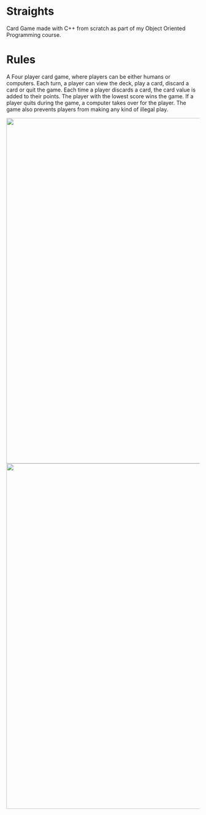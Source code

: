 # Straights
Card Game made with C++ from scratch as part of my Object Oriented Programming course.

# Rules
A Four player card game, where players can be either humans or computers. 
Each turn, a player can view the deck, play a card, discard a card or quit the game.
Each time a player discards a card, the card value is added to their points.
The player with the lowest score wins the game.
If a player quits during the game, a computer takes over for the player.
The game also prevents players from making any kind of illegal play.

<img src="https://user-images.githubusercontent.com/63517032/176808600-f8c152ef-a71f-4ba8-a6de-dad80a7c112d.png" width = "900"  >
<img src="https://user-images.githubusercontent.com/63517032/176808760-696dea58-93d7-404d-8129-b924cf59b5c2.png" width = "900"  >
